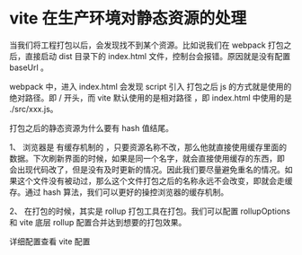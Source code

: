 # vite 在生产环境对静态资源的处理

当我们将工程打包以后，会发现找不到某个资源。比如说我们在 webpack 打包之后，直接启动 dist 目录下的 index.html 文件，控制台会报错。原因就是没有配置 baseUrl 。

webpack 中，进入 index.html 会发现 script 引入 打包之后 js 的方式就是使用的绝对路径。即 / 开头，而 vite 默认使用的是相对路径 ，即 index.html 中使用的是 ./src/xxx.js。

打包之后的静态资源为什么要有 hash 值结尾。

1、 浏览器是 有缓存机制的 ，只要资源名称不改，那么他就直接使用缓存里面的数据。下次刷新界面的时候，如果是同一个名字，就会直接使用缓存的东西，即 会出现代码改了，但是没有及时更新的情况。因此我们要尽量避免重名的情况。如果这个文件没有被动过，那么这个文件打包之后的名称永远不会改变，即就会走缓存。通过 hash 算法，我们可以更好的操控浏览器的缓存机制。

2、 在打包的时候，其实是 rollup 打包工具在打包。我们可以配置 rollupOptions 和 vite 底层 rollup 配置合并达到想要的打包效果。

详细配置查看 vite 配置